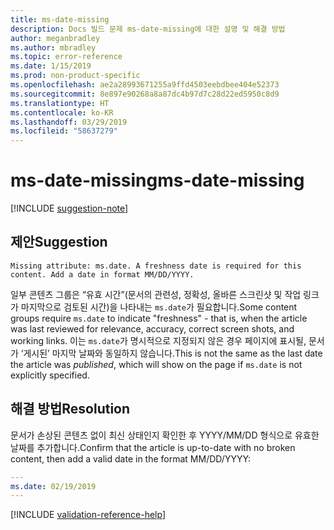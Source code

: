 ```yaml
---
title: ms-date-missing
description: Docs 빌드 문제 ms-date-missing에 대한 설명 및 해결 방법
author: meganbradley
ms.author: mbradley
ms.topic: error-reference
ms.date: 1/15/2019
ms.prod: non-product-specific
ms.openlocfilehash: ae2a28993671255a9ffd4503eebdbee404e52373
ms.sourcegitcommit: 8e897e90268a8a87dc4b97d7c28d22ed5950c8d9
ms.translationtype: HT
ms.contentlocale: ko-KR
ms.lasthandoff: 03/29/2019
ms.locfileid: "58637279"
---
```

# <a name="ms-date-missing"></a><span data-ttu-id="0c395-103">ms-date-missing</span><span class="sxs-lookup"><span data-stu-id="0c395-103">ms-date-missing</span></span>

[!INCLUDE [suggestion-note](includes/suggestion-note.md)]

## <a name="suggestion"></a><span data-ttu-id="0c395-104">제안</span><span class="sxs-lookup"><span data-stu-id="0c395-104">Suggestion</span></span>

`Missing attribute: ms.date. A freshness date is required for this content. Add a date in format MM/DD/YYYY.`

<span data-ttu-id="0c395-105">일부 콘텐츠 그룹은 “유효 시간”(문서의 관련성, 정확성, 올바른 스크린샷 및 작업 링크가 마지막으로 검토된 시간)을 나타내는 `ms.date`가 필요합니다.</span><span class="sxs-lookup"><span data-stu-id="0c395-105">Some content groups require `ms.date` to indicate "freshness" - that is, when the article was last reviewed for relevance, accuracy, correct screen shots, and working links.</span></span> <span data-ttu-id="0c395-106">이는 `ms.date`가 명시적으로 지정되지 않은 경우 페이지에 표시될, 문서가 ‘게시된’ 마지막 날짜와 동일하지 않습니다.</span><span class="sxs-lookup"><span data-stu-id="0c395-106">This is not the same as the last date the article was *published*, which will show on the page if `ms.date` is not explicitly specified.</span></span>

## <a name="resolution"></a><span data-ttu-id="0c395-107">해결 방법</span><span class="sxs-lookup"><span data-stu-id="0c395-107">Resolution</span></span>

<span data-ttu-id="0c395-108">문서가 손상된 콘텐츠 없이 최신 상태인지 확인한 후 YYYY/MM/DD 형식으로 유효한 날짜를 추가합니다.</span><span class="sxs-lookup"><span data-stu-id="0c395-108">Confirm that the article is up-to-date with no broken content, then add a valid date in the format MM/DD/YYYY:</span></span>

```yml
---
ms.date: 02/19/2019
---
```

<!--make sure to add this file to your includes folder and verify the path-->
[!INCLUDE [validation-reference-help](includes/validation-reference-help.md)]
